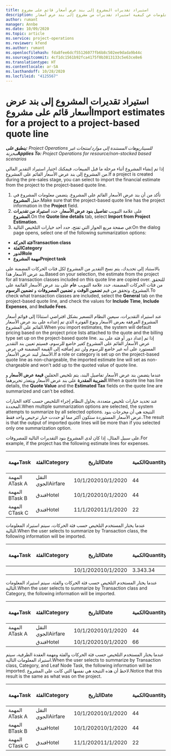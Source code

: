 ```yaml
---
title: استيراد تقديرات المشروع إلى بند عرض أسعار قائم على مشروع
description: يقدم هذا الموضوع معلومات عن كيفية استيراد تقديرات من مشروع إلى بند عرض أسعار.
author: rumant
manager: Annbe
ms.date: 10/09/2020
ms.topic: article
ms.service: project-operations
ms.reviewer: kfend
ms.author: rumant
ms.openlocfilehash: fda8fee6dcf55126077fb6b8c502ee9dada9b44c
ms.sourcegitcommit: 4cf1dc1561b92fca4175f0b3813133c5e63ce8e6
ms.translationtype: HT
ms.contentlocale: ar-SA
ms.lasthandoff: 10/28/2020
ms.locfileid: "4125567"
---
```

# <a name="import-estimates-for-a-project-to-a-project-based-quote-line"></a><span data-ttu-id="6072e-103">استيراد تقديرات المشروع إلى بند عرض أسعار قائم على مشروع</span><span class="sxs-lookup"><span data-stu-id="6072e-103">Import estimates for a project to a project-based quote line</span></span>

<span data-ttu-id="6072e-104">_**ينطبق على:** Project Operations للسيناريوهات المستندة إلى موارد/منتجات غير مخزنة‬_</span><span class="sxs-lookup"><span data-stu-id="6072e-104">_**Applies To:** Project Operations for resource/non-stocked based scenarios_</span></span>


<span data-ttu-id="6072e-105">إذا تم إنشاء المشروع أثناء مرحلة ما قبل المبيعات، فيمكنك اختيار استيراد التقدير المالي من المشروع إلى بند عرض الأسعار القائم على المشروع.</span><span class="sxs-lookup"><span data-stu-id="6072e-105">If a project is created during the pre-sales stage, you can select to import the financial estimate from the project to the project-based quote line.</span></span>

1. <span data-ttu-id="6072e-106">تأكد من أن بند عرض الأسعار القائم على المشروع. يتضمن معلومات المشروع في حقل **المشروع**.</span><span class="sxs-lookup"><span data-stu-id="6072e-106">Make sure that the project-based quote line has the project information in the **Project** field.</span></span>
2. <span data-ttu-id="6072e-107">على علامة التبويب **تفاصيل بنود عرض الأسعار**، حدد **استيراد من تقديرات المشروع**.</span><span class="sxs-lookup"><span data-stu-id="6072e-107">On the **Quote line details** tab, select **Import from Project Estimation**.</span></span>
3. <span data-ttu-id="6072e-108">في صفحة مربع الحوار التي تفتح، حدد أحد خيارات التلخيص التالية:</span><span class="sxs-lookup"><span data-stu-id="6072e-108">On the dialog page opens, select one of the following summarization options:</span></span>

  - <span data-ttu-id="6072e-109">**فئة الحركة**</span><span class="sxs-lookup"><span data-stu-id="6072e-109">**Transaction class**</span></span>
  - <span data-ttu-id="6072e-110">**الفئة**</span><span class="sxs-lookup"><span data-stu-id="6072e-110">**Category**</span></span>
  - <span data-ttu-id="6072e-111">**الدور**</span><span class="sxs-lookup"><span data-stu-id="6072e-111">**Role**</span></span> 
  - <span data-ttu-id="6072e-112">**مهمة المشروع**</span><span class="sxs-lookup"><span data-stu-id="6072e-112">**Project task**</span></span>

<span data-ttu-id="6072e-113">بالاستناد إلى تحديدك، يتم نسخ التقدير من المشروع لكل فئات الحركات المضمنة على بند عرض الأسعار هذا.</span><span class="sxs-lookup"><span data-stu-id="6072e-113">Based on your selection, the estimate from the project for all transaction classes included on this quote line are copied over.</span></span> <span data-ttu-id="6072e-114">للتحقق من فئات الحركات المضمنة، حدد علامة التبويب **عام** على بند عرض الأسعار القائمة على المشروع، وتحقق من قيم **تضمين الوقت** و **تضمين المصروفات** و **تضمين الرسوم**.</span><span class="sxs-lookup"><span data-stu-id="6072e-114">To check what transaction classes are included, select the **General** tab on the project-based quote line, and check the values for **Include Time**, **Include Expenses**, and **Include Fees**.</span></span>

<span data-ttu-id="6072e-115">عند استيراد التقديرات، سيعين النظام التسعير بشكل افتراضي استنادًا إلى قوائم أسعار المشروع المرفقة بعرض الأسعار ونوع الفوترة الذي تم إعداده على بند عرض الأسعار القائم على المشروع.</span><span class="sxs-lookup"><span data-stu-id="6072e-115">When you import estimates, the system will default pricing based on the project price lists attached to the quote and the billing type set up on the project-based quote line.</span></span> <span data-ttu-id="6072e-116">إذا تم إعداد دور أو فئة على بند عرض الأسعار القائم على المشروع كغير خاضع للرسوم، فسيتم تعيين بند التقدير المستورد على أنه غير خاضع للرسوم ولن تتم إضافته إلى القيمة المضمنة في عرض الأسعار لبند عرض الأسعار.</span><span class="sxs-lookup"><span data-stu-id="6072e-116">If a role or category is set up on the project-based quote line as non-chargeable, the imported estimate line will set as non-chargeable and won't add up to the quoted value of quote line.</span></span>

<span data-ttu-id="6072e-117">عندما يتضمن بند عرض الأسعار تفاصيل البند، يتم تلخيص الحقلين **قيمة عرض الأسعار** و **الضريبة المقدرة** على بند عرض الأسعار ويتعذر تحريرهما.</span><span class="sxs-lookup"><span data-stu-id="6072e-117">When a quote line has line details, the **Quote Value** and the **Estimated Tax** fields on the quote line are summarized and can't be edited.</span></span>

<span data-ttu-id="6072e-118">عند تحديد خيارات تلخيص متعددة، يحاول النظام إجراء التلخيص حسب كافة الخيارات المحددة.</span><span class="sxs-lookup"><span data-stu-id="6072e-118">When multiple summarization options are selected, the system attempts to summarize by all selected options.</span></span> <span data-ttu-id="6072e-119">النتيجة هي أن مخرجات بنود عرض الأسعار المستوردة ستكون أكثر مما لو حددت خيار ترخيص واحد فقط.</span><span class="sxs-lookup"><span data-stu-id="6072e-119">The result is that the output of imported quote lines will be more than if you selected only one summarization option.</span></span>

<span data-ttu-id="6072e-120">على سبيل المثال، إذا كان لدى المشروع بنود التقديرات التالية للمصروفات.</span><span class="sxs-lookup"><span data-stu-id="6072e-120">For example, if the project has the following estimate lines for expenses.</span></span>

| <span data-ttu-id="6072e-121">مهمة</span><span class="sxs-lookup"><span data-stu-id="6072e-121">Task</span></span> | <span data-ttu-id="6072e-122">الفئة</span><span class="sxs-lookup"><span data-stu-id="6072e-122">Category</span></span> | <span data-ttu-id="6072e-123">التاريخ‬</span><span class="sxs-lookup"><span data-stu-id="6072e-123">Date</span></span> | <span data-ttu-id="6072e-124">الكمية</span><span class="sxs-lookup"><span data-stu-id="6072e-124">Quantity</span></span> | <span data-ttu-id="6072e-125">سعر الوحدة</span><span class="sxs-lookup"><span data-stu-id="6072e-125">Unit price</span></span> | <span data-ttu-id="6072e-126">المبلغ</span><span class="sxs-lookup"><span data-stu-id="6072e-126">Amount</span></span> |
| --- | --- | --- | --- | --- | --- |
| <span data-ttu-id="6072e-127">المهمة A</span><span class="sxs-lookup"><span data-stu-id="6072e-127">Task A</span></span> | <span data-ttu-id="6072e-128">النقل الجوي</span><span class="sxs-lookup"><span data-stu-id="6072e-128">Airfare</span></span> | <span data-ttu-id="6072e-129">10/1/2020</span><span class="sxs-lookup"><span data-stu-id="6072e-129">10/1/2020</span></span> | <span data-ttu-id="6072e-130">4</span><span class="sxs-lookup"><span data-stu-id="6072e-130">4</span></span> | <span data-ttu-id="6072e-131">400</span><span class="sxs-lookup"><span data-stu-id="6072e-131">400</span></span> | <span data-ttu-id="6072e-132">1600</span><span class="sxs-lookup"><span data-stu-id="6072e-132">1600</span></span> |
| <span data-ttu-id="6072e-133">المهمة B</span><span class="sxs-lookup"><span data-stu-id="6072e-133">Task B</span></span> | <span data-ttu-id="6072e-134">فندق</span><span class="sxs-lookup"><span data-stu-id="6072e-134">Hotel</span></span> | <span data-ttu-id="6072e-135">10/1/2020</span><span class="sxs-lookup"><span data-stu-id="6072e-135">10/1/2020</span></span> | <span data-ttu-id="6072e-136">4</span><span class="sxs-lookup"><span data-stu-id="6072e-136">4</span></span> | <span data-ttu-id="6072e-137">200</span><span class="sxs-lookup"><span data-stu-id="6072e-137">200</span></span> | <span data-ttu-id="6072e-138">800</span><span class="sxs-lookup"><span data-stu-id="6072e-138">800</span></span> |
| <span data-ttu-id="6072e-139">المهمة C</span><span class="sxs-lookup"><span data-stu-id="6072e-139">Task C</span></span> | <span data-ttu-id="6072e-140">فندق</span><span class="sxs-lookup"><span data-stu-id="6072e-140">Hotel</span></span> | <span data-ttu-id="6072e-141">11/1/2020</span><span class="sxs-lookup"><span data-stu-id="6072e-141">11/1/2020</span></span> | <span data-ttu-id="6072e-142">2</span><span class="sxs-lookup"><span data-stu-id="6072e-142">2</span></span> | <span data-ttu-id="6072e-143">200</span><span class="sxs-lookup"><span data-stu-id="6072e-143">200</span></span> | <span data-ttu-id="6072e-144">400</span><span class="sxs-lookup"><span data-stu-id="6072e-144">400</span></span> |

<span data-ttu-id="6072e-145">عندما يختار المستخدم التلخيص حسب فئة الحركات، سيتم استيراد المعلومات التالية.</span><span class="sxs-lookup"><span data-stu-id="6072e-145">When the user selects to summarize by Transaction class, the following information will be imported.</span></span>

| <span data-ttu-id="6072e-146">مهمة</span><span class="sxs-lookup"><span data-stu-id="6072e-146">Task</span></span> | <span data-ttu-id="6072e-147">الفئة</span><span class="sxs-lookup"><span data-stu-id="6072e-147">Category</span></span> | <span data-ttu-id="6072e-148">التاريخ‬</span><span class="sxs-lookup"><span data-stu-id="6072e-148">Date</span></span> | <span data-ttu-id="6072e-149">الكمية</span><span class="sxs-lookup"><span data-stu-id="6072e-149">Quantity</span></span> | <span data-ttu-id="6072e-150">سعر الوحدة</span><span class="sxs-lookup"><span data-stu-id="6072e-150">Unit price</span></span> | <span data-ttu-id="6072e-151">المبلغ</span><span class="sxs-lookup"><span data-stu-id="6072e-151">Amount</span></span> |
| --- | --- | --- | --- | --- | --- |
| | | <span data-ttu-id="6072e-152">10/1/2020</span><span class="sxs-lookup"><span data-stu-id="6072e-152">10/1/2020</span></span> | <span data-ttu-id="6072e-153">3.34</span><span class="sxs-lookup"><span data-stu-id="6072e-153">3.34</span></span> | <span data-ttu-id="6072e-154">840</span><span class="sxs-lookup"><span data-stu-id="6072e-154">840</span></span> | <span data-ttu-id="6072e-155">2800</span><span class="sxs-lookup"><span data-stu-id="6072e-155">2800</span></span> |

<span data-ttu-id="6072e-156">عندما يختار المستخدم التلخيص حسب فئة الحركات والفئة، سيتم استيراد المعلومات التالية.</span><span class="sxs-lookup"><span data-stu-id="6072e-156">When the user selects to summarize by Transaction class and Category, the following information will be imported.</span></span>

| <span data-ttu-id="6072e-157">مهمة</span><span class="sxs-lookup"><span data-stu-id="6072e-157">Task</span></span> | <span data-ttu-id="6072e-158">الفئة</span><span class="sxs-lookup"><span data-stu-id="6072e-158">Category</span></span> | <span data-ttu-id="6072e-159">التاريخ‬</span><span class="sxs-lookup"><span data-stu-id="6072e-159">Date</span></span> | <span data-ttu-id="6072e-160">الكمية</span><span class="sxs-lookup"><span data-stu-id="6072e-160">Quantity</span></span> | <span data-ttu-id="6072e-161">سعر الوحدة</span><span class="sxs-lookup"><span data-stu-id="6072e-161">Unit price</span></span> | <span data-ttu-id="6072e-162">المبلغ</span><span class="sxs-lookup"><span data-stu-id="6072e-162">Amount</span></span> |
| --- | --- | --- | --- | --- | --- |
| <span data-ttu-id="6072e-163">المهمة A</span><span class="sxs-lookup"><span data-stu-id="6072e-163">Task A</span></span> | <span data-ttu-id="6072e-164">النقل الجوي</span><span class="sxs-lookup"><span data-stu-id="6072e-164">Airfare</span></span> | <span data-ttu-id="6072e-165">10/1/2020</span><span class="sxs-lookup"><span data-stu-id="6072e-165">10/1/2020</span></span> | <span data-ttu-id="6072e-166">4</span><span class="sxs-lookup"><span data-stu-id="6072e-166">4</span></span> | <span data-ttu-id="6072e-167">400</span><span class="sxs-lookup"><span data-stu-id="6072e-167">400</span></span> | <span data-ttu-id="6072e-168">1600</span><span class="sxs-lookup"><span data-stu-id="6072e-168">1600</span></span> |
| | <span data-ttu-id="6072e-169">فندق</span><span class="sxs-lookup"><span data-stu-id="6072e-169">Hotel</span></span> | <span data-ttu-id="6072e-170">10/1/2020</span><span class="sxs-lookup"><span data-stu-id="6072e-170">10/1/2020</span></span> | <span data-ttu-id="6072e-171">6</span><span class="sxs-lookup"><span data-stu-id="6072e-171">6</span></span> | <span data-ttu-id="6072e-172">200</span><span class="sxs-lookup"><span data-stu-id="6072e-172">200</span></span> | <span data-ttu-id="6072e-173">1200</span><span class="sxs-lookup"><span data-stu-id="6072e-173">1200</span></span> |

<span data-ttu-id="6072e-174">عندما يختار المستخدم التلخيص حسب فئة الحركات والفئة ومهمة العقدة الطرفية، سيتم استيراد المعلومات التالية.</span><span class="sxs-lookup"><span data-stu-id="6072e-174">When the user selects to summarize by Transaction class, Category, and Leaf Node Task, the following information will be imported.</span></span> <span data-ttu-id="6072e-175">لاحظ أن هذه النتيجة هي نفسها التي كانت على المشروع.</span><span class="sxs-lookup"><span data-stu-id="6072e-175">Notice that this result is the same as what was on the project.</span></span>

| <span data-ttu-id="6072e-176">مهمة</span><span class="sxs-lookup"><span data-stu-id="6072e-176">Task</span></span> | <span data-ttu-id="6072e-177">الفئة</span><span class="sxs-lookup"><span data-stu-id="6072e-177">Category</span></span> | <span data-ttu-id="6072e-178">التاريخ‬</span><span class="sxs-lookup"><span data-stu-id="6072e-178">Date</span></span> | <span data-ttu-id="6072e-179">الكمية</span><span class="sxs-lookup"><span data-stu-id="6072e-179">Quantity</span></span> | <span data-ttu-id="6072e-180">سعر الوحدة</span><span class="sxs-lookup"><span data-stu-id="6072e-180">Unit price</span></span> | <span data-ttu-id="6072e-181">المبلغ</span><span class="sxs-lookup"><span data-stu-id="6072e-181">Amount</span></span> |
| --- | --- | --- | --- | --- | --- |
| <span data-ttu-id="6072e-182">المهمة A</span><span class="sxs-lookup"><span data-stu-id="6072e-182">Task A</span></span> | <span data-ttu-id="6072e-183">النقل الجوي</span><span class="sxs-lookup"><span data-stu-id="6072e-183">Airfare</span></span> | <span data-ttu-id="6072e-184">10/1/2020</span><span class="sxs-lookup"><span data-stu-id="6072e-184">10/1/2020</span></span> | <span data-ttu-id="6072e-185">4</span><span class="sxs-lookup"><span data-stu-id="6072e-185">4</span></span> | <span data-ttu-id="6072e-186">400</span><span class="sxs-lookup"><span data-stu-id="6072e-186">400</span></span> | <span data-ttu-id="6072e-187">1600</span><span class="sxs-lookup"><span data-stu-id="6072e-187">1600</span></span> |
| <span data-ttu-id="6072e-188">المهمة B</span><span class="sxs-lookup"><span data-stu-id="6072e-188">Task B</span></span> | <span data-ttu-id="6072e-189">فندق</span><span class="sxs-lookup"><span data-stu-id="6072e-189">Hotel</span></span> | <span data-ttu-id="6072e-190">10/1/2020</span><span class="sxs-lookup"><span data-stu-id="6072e-190">10/1/2020</span></span> | <span data-ttu-id="6072e-191">4</span><span class="sxs-lookup"><span data-stu-id="6072e-191">4</span></span> | <span data-ttu-id="6072e-192">200</span><span class="sxs-lookup"><span data-stu-id="6072e-192">200</span></span> | <span data-ttu-id="6072e-193">800</span><span class="sxs-lookup"><span data-stu-id="6072e-193">800</span></span> |
| <span data-ttu-id="6072e-194">المهمة C</span><span class="sxs-lookup"><span data-stu-id="6072e-194">Task C</span></span> | <span data-ttu-id="6072e-195">فندق</span><span class="sxs-lookup"><span data-stu-id="6072e-195">Hotel</span></span> | <span data-ttu-id="6072e-196">11/1/2020</span><span class="sxs-lookup"><span data-stu-id="6072e-196">11/1/2020</span></span> | <span data-ttu-id="6072e-197">2</span><span class="sxs-lookup"><span data-stu-id="6072e-197">2</span></span> | <span data-ttu-id="6072e-198">200</span><span class="sxs-lookup"><span data-stu-id="6072e-198">200</span></span> | <span data-ttu-id="6072e-199">400</span><span class="sxs-lookup"><span data-stu-id="6072e-199">400</span></span> |
